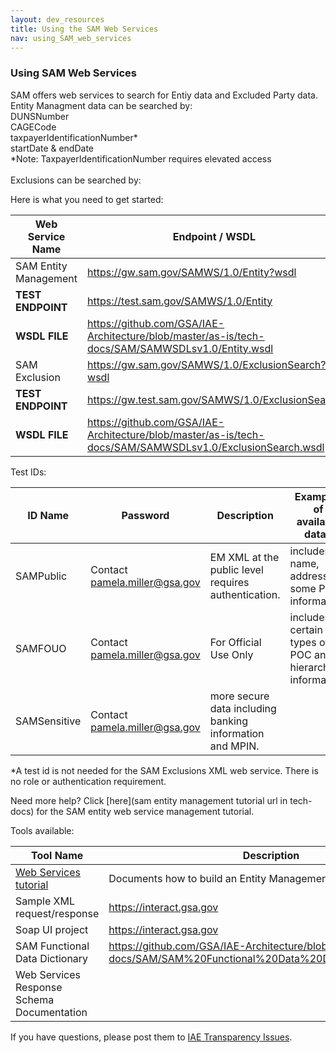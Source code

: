 ```yaml
---
layout: dev_resources
title: Using the SAM Web Services
nav: using_SAM_web_services
---
```

### Using SAM Web Services 
SAM offers web services to search for Entiy data and Excluded Party data.<br>
Entity Managment data can be searched by:<br>
DUNSNumber<br>
CAGECode<br>
taxpayerIdentificationNumber*<br>
startDate & endDate<br>
*Note: TaxpayerIdentificationNumber requires elevated access<br><br>
Exclusions can be searched by:



Here is what you need to get started:

| Web Service Name | Endpoint / WSDL |
|---|---|
| SAM Entity Management | https://gw.sam.gov/SAMWS/1.0/Entity?wsdl |
| __TEST ENDPOINT__ | https://test.sam.gov/SAMWS/1.0/Entity |
| __WSDL FILE__ | https://github.com/GSA/IAE-Architecture/blob/master/as-is/tech-docs/SAM/SAMWSDLsv1.0/Entity.wsdl |
| SAM Exclusion | https://gw.sam.gov/SAMWS/1.0/ExclusionSearch?wsdl |
| __TEST ENDPOINT__ | https://gw.test.sam.gov/SAMWS/1.0/ExclusionSearch |
| __WSDL FILE__ | https://github.com/GSA/IAE-Architecture/blob/master/as-is/tech-docs/SAM/SAMWSDLsv1.0/ExclusionSearch.wsdl |

Test IDs:

| ID Name | Password | Description | Examples of available data*| 
|---|---|---|---|
| SAMPublic | Contact pamela.miller@gsa.gov | EM XML at the public level requires authentication. | includes: name, address, some POC information |
| SAMFOUO | Contact pamela.miller@gsa.gov | For Official Use Only | includes certain types of POC and hierarchy information. |
| SAMSensitive | Contact pamela.miller@gsa.gov | more secure data including banking information and MPIN. |

*A test id is not needed for the SAM Exclusions XML web service. There is no role or authentication requirement.
 
Need more help? Click [here](sam entity management tutorial url in tech-docs) for the SAM entity web service management tutorial.

Tools available:

| Tool Name | Description |
|---|---|
| [Web Services tutorial](https://github.com/GSA/IAE-Architecture/tree/master/as-is/tech-docs/SAM) | Documents how to build an Entity Management web service. |
| Sample XML request/response | https://interact.gsa.gov | Included in the web services tutorial. Various sample request and response for Entity Management. |
| Soap UI project | https://interact.gsa.gov | Project ready for import into Soap UI. (http://www.soapui.org/) |
| SAM Functional Data Dictionary | https://github.com/GSA/IAE-Architecture/blob/master/as-is/tech-docs/SAM/SAM%20Functional%20Data%20Dictionary%20v4.0.pdf |  |
| Web Services Response Schema Documentation |  | Coming Soon! |

If you have questions, please post them to [IAE Transparency Issues](https://github.com/GSA/IAE-Architecture/issues).



